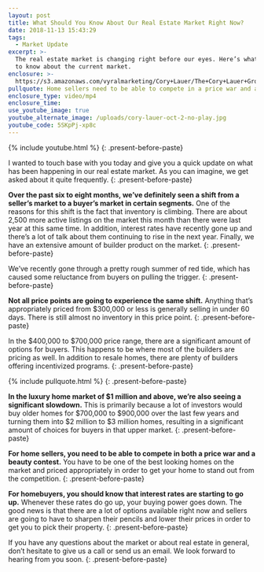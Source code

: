 ```yaml
---
layout: post
title: What Should You Know About Our Real Estate Market Right Now?
date: 2018-11-13 15:43:29
tags:
  - Market Update
excerpt: >-
  The real estate market is changing right before our eyes. Here’s what you need
  to know about the current market.
enclosure: >-
  https://s3.amazonaws.com/vyralmarketing/Cory+Lauer/The+Cory+Lauer+Group-+What+Should+You+Know+About+Our+Real+Estate+Market+Right+Now%253F.mp4
pullquote: Home sellers need to be able to compete in a price war and a beauty contest.
enclosure_type: video/mp4
enclosure_time:
use_youtube_image: true
youtube_alternate_image: /uploads/cory-lauer-oct-2-no-play.jpg
youtube_code: 5SKpPj-xp8c
---
```


{% include youtube.html %}
{: .present-before-paste}

I wanted to touch base with you today and give you a quick update on what has been happening in our real estate market. As you can imagine, we get asked about it quite frequently.
{: .present-before-paste}

**Over the past six to eight months, we’ve definitely seen a shift from a seller’s market to a buyer’s market in certain segments.** One of the reasons for this shift is the fact that inventory is climbing. There are about 2,500 more active listings on the market this month than there were last year at this same time. In addition, interest rates have recently gone up and there’s a lot of talk about them continuing to rise in the next year. Finally, we have an extensive amount of builder product on the market.
{: .present-before-paste}

We’ve recently gone through a pretty rough summer of red tide, which has caused some reluctance from buyers on pulling the trigger.
{: .present-before-paste}

**Not all price points are going to experience the same shift.** Anything that’s appropriately priced from $300,000 or less is generally selling in under 60 days. There is still almost no inventory in this price point.
{: .present-before-paste}

In the $400,000 to $700,000 price range, there are a significant amount of options for buyers. This happens to be where most of the builders are pricing as well. In addition to resale homes, there are plenty of builders offering incentivized programs.
{: .present-before-paste}

{% include pullquote.html %}
{: .present-before-paste}

**In the luxury home market of $1 million and above, we’re also seeing a significant slowdown.** This is primarily because a lot of investors would buy older homes for $700,000 to $900,000 over the last few years and turning them into $2 million to $3 million homes, resulting in a significant amount of choices for buyers in that upper market.
{: .present-before-paste}

**For home sellers, you need to be able to compete in both a price war and a beauty contest.** You have to be one of the best looking homes on the market and priced appropriately in order to get your home to stand out from the competition.
{: .present-before-paste}

**For homebuyers, you should know that interest rates are starting to go up.** Whenever these rates do go up, your buying power goes down. The good news is that there are a lot of options available right now and sellers are going to have to sharpen their pencils and lower their prices in order to get you to pick their property.
{: .present-before-paste}

If you have any questions about the market or about real estate in general, don’t hesitate to give us a call or send us an email. We look forward to hearing from you soon.
{: .present-before-paste}